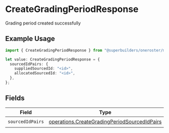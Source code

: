 # CreateGradingPeriodResponse

Grading period created successfully

## Example Usage

```typescript
import { CreateGradingPeriodResponse } from "@superbuilders/oneroster/models/operations";

let value: CreateGradingPeriodResponse = {
  sourcedIdPairs: {
    suppliedSourcedId: "<id>",
    allocatedSourcedId: "<id>",
  },
};
```

## Fields

| Field                                                                                                        | Type                                                                                                         | Required                                                                                                     | Description                                                                                                  |
| ------------------------------------------------------------------------------------------------------------ | ------------------------------------------------------------------------------------------------------------ | ------------------------------------------------------------------------------------------------------------ | ------------------------------------------------------------------------------------------------------------ |
| `sourcedIdPairs`                                                                                             | [operations.CreateGradingPeriodSourcedIdPairs](../../models/operations/creategradingperiodsourcedidpairs.md) | :heavy_check_mark:                                                                                           | N/A                                                                                                          |